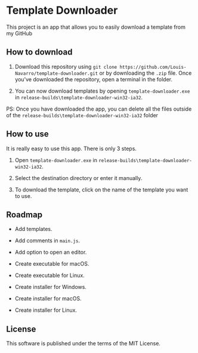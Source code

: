 # Template Downloader

This project is an app that allows you to easily download a template from my GitHub

## How to download

1. Download this repository using `git clone https://github.com/Louis-Navarro/template-downloader.git` or by downloading the `.zip` file. Once you've downloaded the repository, open a terminal in the folder.

2. You can now download templates by opening `template-downloader.exe` in `release-builds\template-downloader-win32-ia32`.

PS: Once you have downloaded the app, you can delete all the files outside of the `release-builds\template-downloader-win32-ia32` folder

## How to use

It is really easy to use this app. There is only 3 steps.

1. Open `template-downloader.exe` in `release-builds\template-downloader-win32-ia32`.

2. Select the destination directory or enter it manually.

3. To download the template, click on the name of the template you want to use.

## Roadmap

* Add templates.
* Add comments in `main.js`.
* Add option to open an editor.

* Create executable for macOS.
* Create executable for Linux.

* Create installer for Windows.
* Create installer for macOS.
* Create installer for Linux.

## License

This software is published under the terms of the MIT License.
